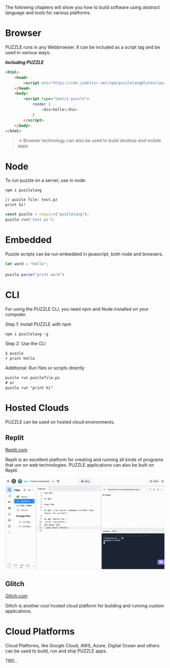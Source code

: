 The following chapters will show you how to build software using abstract language and tools for various platforms.

# Browser

PUZZLE runs in any Webbrowser. It can be included as a script tag and be used in various ways:

***Including PUZZLE***

```html
<html>
	<head>
		<script src="https://cdn.jsdelivr.net/npm/puzzlelang@latest/puzzle.browser.js"></script>
	</head>
	<body>
		<script type="text/x-puzzle">
			render (
				<div>hello</div>
			)
		</script>
	</body>
</html>
```

> -> Browser technology can also be used to build desktop and mobile apps


# Node

To run puzzle on a server, use in node. 

```shell
npm i puzzlelang
```

```puzzle
// puzzle file: test.pz
print hi!
```

```javascript
const puzzle = require("puzzlelang");
puzzle.run('test.pz');
```


# Embedded

Puzzle scripts can be run embedded in javascript, both node and browsers.

```javascript
let word = "hello";

puzzle.parse("print word")
```

# CLI

For using the PUZZLE CLI, you need npm and Node installed on your computer.

Step 1: Install PUZZLE with npm

```shell
npm i puzzlelang -g
```

Step 2: Use the CLI

```shell
$ puzzle
> print hello
```

Additional: Run files or scripts directly

```shell
puzzle run puzzlefile.pz
# or
puzzle run "print hi"
```

# Hosted Clouds

PUZZLE can be used on hosted cloud environments.

## Replit

[Replit.com](https://replit.com)

Replit is an excellent platform for creating and running all kinds of programs that unr on web technologies. PUZZLE applications can also be built on Replit.

![Replit](../assets/replit.png)

## Glitch

[Glitch.com](https://glitch.com)

Glitch is another cool hosted cloud platform for building and running custom applications. 


# Cloud Platforms

Cloud Platforms, like Google Cloud, AWS, Azure, Digital Ocean and others can be used to build, run and ship PUZZLE apps.

TBD...